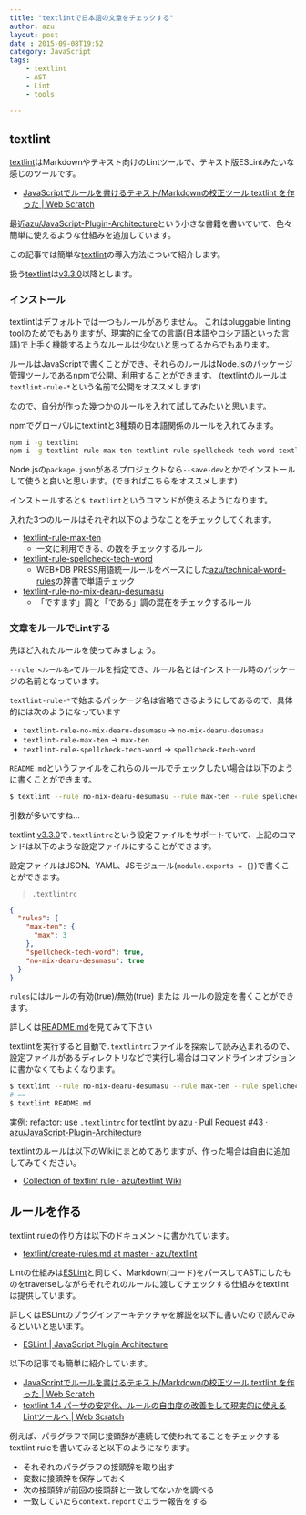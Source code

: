 ```yaml
---
title: "textlintで日本語の文章をチェックする"
author: azu
layout: post
date : 2015-09-08T19:52
category: JavaScript
tags:
    - textlint
    - AST
    - Lint
    - tools

---
```


## textlint

[textlint](https://github.com/azu/textlint "textlint")はMarkdownやテキスト向けのLintツールで、テキスト版ESLintみたいな感じのツールです。

- [JavaScriptでルールを書けるテキスト/Markdownの校正ツール textlint を作った | Web Scratch](http://efcl.info/2014/12/30/textlint/ "JavaScriptでルールを書けるテキスト/Markdownの校正ツール textlint を作った | Web Scratch")

最近[azu/JavaScript-Plugin-Architecture](https://github.com/azu/JavaScript-Plugin-Architecture "azu/JavaScript-Plugin-Architecture")という小さな書籍を書いていて、色々簡単に使えるような仕組みを追加しています。

この記事では簡単な[textlint](https://github.com/azu/textlint "textlint")の導入方法について紹介します。

扱う[textlint](https://github.com/azu/textlint "textlint")は[v3.3.0](https://github.com/azu/textlint/releases/tag/v3.3.0 "v3.3.0")以降とします。

### インストール

textlintはデフォルトでは一つもルールがありません。
これはpluggable linting toolのためでもありますが、現実的に全ての言語(日本語やロシア語といった言語)で上手く機能するようなルールは少ないと思ってるからでもあります。

ルールはJavaScriptで書くことができ、それらのルールはNode.jsのパッケージ管理ツールであるnpmで公開、利用することができます。
(textlintのルールは`textlint-rule-*`という名前で公開をオススメします)

なので、自分が作った幾つかのルールを入れて試してみたいと思います。

npmでグローバルにtextlintと3種類の日本語関係のルールを入れてみます。

```sh
npm i -g textlint
npm i -g textlint-rule-max-ten textlint-rule-spellcheck-tech-word textlint-rule-no-mix-dearu-desumasu
```

Node.jsの`package.json`があるプロジェクトなら`--save-dev`とかでインストールして使うと良いと思います。(できればこちらをオススメします)

インストールすると`$ textlint`というコマンドが使えるようになります。

入れた3つのルールはそれぞれ以下のようなことをチェックしてくれます。

- [textlint-rule-max-ten](https://github.com/azu/textlint-rule-max-ten)
	- 一文に利用できる`、`の数をチェックするルール
- [textlint-rule-spellcheck-tech-word](https://github.com/azu/textlint-rule-spellcheck-tech-word)
	- WEB+DB PRESS用語統一ルールをベースにした[azu/technical-word-rules](https://github.com/azu/technical-word-rules "azu/technical-word-rules")の辞書で単語チェック
- [textlint-rule-no-mix-dearu-desumasu](https://github.com/azu/textlint-rule-no-mix-dearu-desumasu)
	- 「ですます」調と「である」調の混在をチェックするルール


### 文章をルールでLintする

先ほど入れたルールを使ってみましょう。

`--rule <ルール名>`でルールを指定でき、ルール名とはインストール時のパッケージの名前となっています。

`textlint-rule-*`で始まるパッケージ名は省略できるようにしてあるので、具体的には次のようになっています

- `textlint-rule-no-mix-dearu-desumasu` -> `no-mix-dearu-desumasu`
- `textlint-rule-max-ten` -> `max-ten`
- `textlint-rule-spellcheck-tech-word` -> `spellcheck-tech-word`

`README.md`というファイルをこれらのルールでチェックしたい場合は以下のように書くことができます。

```sh
$ textlint --rule no-mix-dearu-desumasu --rule max-ten --rule spellcheck-tech-word README.md
```

引数が多いですね… 

textlint [v3.3.0](https://github.com/azu/textlint/releases/tag/v3.3.0 "v3.3.0")で`.textlintrc`という設定ファイルをサポートていて、上記のコマンドは以下のような設定ファイルにすることができます。

設定ファイルはJSON、YAML、JSモジュール(`module.exports = {}`)で書くことができます。

> `.textlintrc`

```json
{
  "rules": {
    "max-ten": {
      "max": 3
    },
    "spellcheck-tech-word": true,
    "no-mix-dearu-desumasu": true
  }
}
```

`rules`にはルールの有効(true)/無効(true) または ルールの設定を書くことができます。

詳しくは[README.md](https://github.com/azu/textlint#textlintrc)を見てみて下さい

textlintを実行すると自動で`.textlintrc`ファイルを探索して読み込まれるので、設定ファイルがあるディレクトリなどで実行し場合はコマンドラインオプションに書かなくてもよくなります。

```sh
$ textlint --rule no-mix-dearu-desumasu --rule max-ten --rule spellcheck-tech-word README.md
# ==
$ textlint README.md
```

実例: [refactor: use `.textlintrc` for textlint by azu · Pull Request #43 · azu/JavaScript-Plugin-Architecture](https://github.com/azu/JavaScript-Plugin-Architecture/pull/43 "refactor: use `.textlintrc` for textlint by azu · Pull Request #43 · azu/JavaScript-Plugin-Architecture")

textlintのルールは以下のWikiにまとめてありますが、作った場合は自由に追加してみてください。

- [Collection of textlint rule · azu/textlint Wiki](https://github.com/azu/textlint/wiki/Collection-of-textlint-rule "Collection of textlint rule · azu/textlint Wiki")

## ルールを作る

textlint ruleの作り方は以下のドキュメントに書かれています。

- [textlint/create-rules.md at master · azu/textlint](https://github.com/azu/textlint/blob/master/docs/create-rules.md "textlint/create-rules.md at master · azu/textlint")

Lintの仕組みは[ESLint](http://eslint.org/ "ESLint")と同じく、Markdown(コード)をパースしてASTにしたものをtraverseしながらそれぞれのルールに渡してチェックする仕組みをtextlintは提供しています。

詳しくはESLintのプラグインアーキテクチャを解説を以下に書いたので読んでみるといいと思います。

- [ESLint | JavaScript Plugin Architecture](http://azu.gitbooks.io/javascript-plugin-architecture/content/ja/ESLint/index.html "ESLint | JavaScript Plugin Architecture")

以下の記事でも簡単に紹介しています。

- [JavaScriptでルールを書けるテキスト/Markdownの校正ツール textlint を作った | Web Scratch](http://efcl.info/2014/12/30/textlint/)
- [textlint 1.4 パーサの安定化、ルールの自由度の改善をして現実的に使えるLintツールへ | Web Scratch](http://efcl.info/2015/01/07/textlint1.4/)

例えば、パラグラフで同じ接頭辞が連続して使われてることをチェックするtextlint ruleを書いてみると以下のようになります。

- それぞれのパラグラフの接頭辞を取り出す
- 変数に接頭辞を保存しておく
- 次の接頭辞が前回の接頭辞と一致してないかを調べる
- 一致していたら`context.report`でエラー報告をする